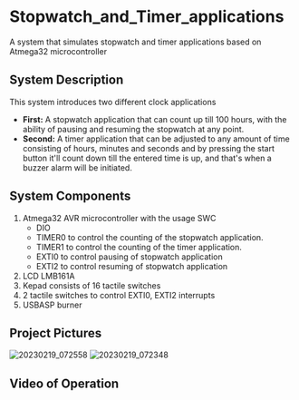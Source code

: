 # Stopwatch_and_Timer_applications
A system that simulates stopwatch and timer applications based on Atmega32 microcontroller
## System Description
This system introduces two different clock applications
- **First:** A stopwatch application that can count up till 100 hours, with the ability of pausing and resuming the stopwatch at any point.
- **Second:** A timer application that can be adjusted to any amount of time consisting of hours, minutes and seconds and by pressing the start button it'll count down till the entered time is up, and that's when a buzzer alarm will be initiated.
## System Components
1. Atmega32 AVR microcontroller with the usage SWC
   - DIO
   - TIMER0 to control the counting of the stopwatch application.
   - TIMER1 to control the counting of the timer application.
   - EXTI0 to control pausing of stopwatch application
   - EXTI2 to control resuming of stopwatch application
2. LCD LMB161A 
3. Kepad consists of 16 tactile switches
4. 2 tactile switches to control EXTI0, EXTI2 interrupts
5. USBASP burner
## Project Pictures
![20230219_072558](https://user-images.githubusercontent.com/94296738/219932800-021a8707-ad0a-4899-b955-5706ada1b2ee.jpg)
![20230219_072348](https://user-images.githubusercontent.com/94296738/219932810-ac2df571-60bc-40e5-b6b1-ccf3b86a0ceb.jpg)
## Video of Operation
